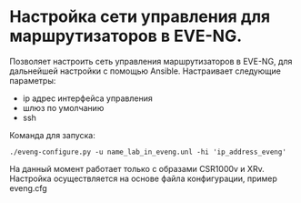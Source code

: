 # Настройка сети управления для маршрутизаторов в EVE-NG.

Позволяет настроить сеть управления маршрутизаторов в EVE-NG, для дальнейшей настройки с помощью Ansible.
Настраивает следующие параметры:
- ip адрес интерфейса управления
- шлюз по умолчанию
- ssh

Команда для запуска:
```
./eveng-configure.py -u name_lab_in_eveng.unl -hi 'ip_address_eveng'
```

На данный момент работает только с образами CSR1000v и XRv. Настройка осуществляется на основе файла конфигурации, пример eveng.cfg
